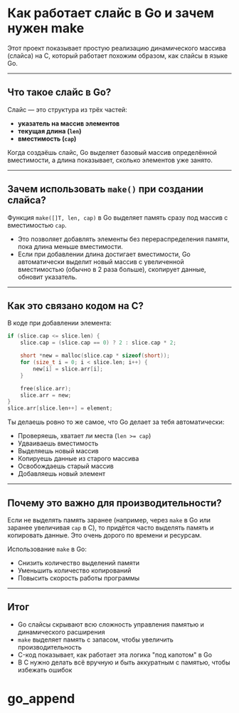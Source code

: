 # Как работает слайс в Go и зачем нужен make
Этот проект показывает простую реализацию динамического массива (слайса) на C, который работает похожим образом, как слайсы в языке Go.

---

## Что такое слайс в Go?

Слайс — это структура из трёх частей:

- **указатель на массив элементов**  
- **текущая длина (`len`)**  
- **вместимость (`cap`)**

Когда создаёшь слайс, Go выделяет базовый массив определённой вместимости, а длина показывает, сколько элементов уже занято.

---

## Зачем использовать `make()` при создании слайса?

Функция `make([]T, len, cap)` в Go выделяет память сразу под массив с вместимостью `cap`.

- Это позволяет добавлять элементы без перераспределения памяти, пока длина меньше вместимости.  
- Если при добавлении длина достигает вместимости, Go автоматически выделит новый массив с увеличенной вместимостью (обычно в 2 раза больше), скопирует данные, обновит указатель.

---

## Как это связано кодом на C?

В коде при добавлении элемента:

```c
if (slice.cap <= slice.len) {
    slice.cap = (slice.cap == 0) ? 2 : slice.cap * 2;

    short *new = malloc(slice.cap * sizeof(short));
    for (size_t i = 0; i < slice.len; i++) {
        new[i] = slice.arr[i];
    }

    free(slice.arr);
    slice.arr = new;
}
slice.arr[slice.len++] = element;
```

Ты делаешь ровно то же самое, что Go делает за тебя автоматически:

- Проверяешь, хватает ли места (`len >= cap`)
- Удваиваешь вместимость
- Выделяешь новый массив
- Копируешь данные из старого массива
- Освобождаешь старый массив
- Добавляешь новый элемент

---

## Почему это важно для производительности?

Если не выделять память заранее (например, через `make` в Go или заранее увеличивая `cap` в C), то придётся часто выделять память и копировать данные. Это очень дорого по времени и ресурсам.

Использование `make` в Go:
- Снизить количество выделений памяти
- Уменьшить количество копирований
- Повысить скорость работы программы

---

## Итог

- Go слайсы скрывают всю сложность управления памятью и динамического расширения  
- `make` выделяет память с запасом, чтобы увеличить производительность  
- C-код показывает, как работает эта логика "под капотом" в Go  
- В C нужно делать всё вручную и быть аккуратным с памятью, чтобы избежать ошибок
# go_append
